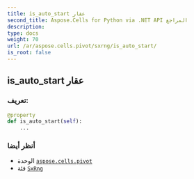 ```yaml
---
title: is_auto_start عقار
second_title: Aspose.Cells for Python via .NET API المراجع
description:
type: docs
weight: 70
url: /ar/aspose.cells.pivot/sxrng/is_auto_start/
is_root: false
---
```

##  is_auto_start عقار
###  تعريف:
```python
@property
def is_auto_start(self):
    ...
```

###  أنظر أيضا
* الوحدة [`aspose.cells.pivot`](../../)
* فئة [`SxRng`](/cells/python-net/ar/aspose.cells.pivot/sxrng)
